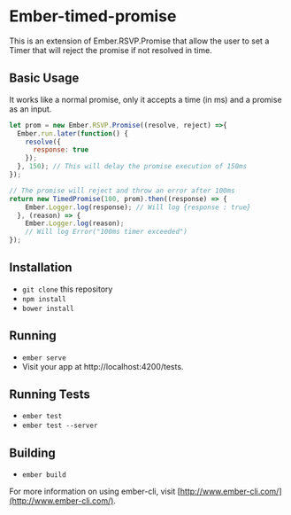 # Ember-timed-promise

This is an extension of Ember.RSVP.Promise that allow the user to set a Timer
that will reject the promise if not resolved in time.


## Basic Usage
It works like a normal promise, only it accepts a time (in ms) and a promise as an input.

```javascript
let prom = new Ember.RSVP.Promise((resolve, reject) =>{
  Ember.run.later(function() {
    resolve({
      response: true
    });
  }, 150); // This will delay the promise execution of 150ms
});

// The promise will reject and throw an error after 100ms
return new TimedPromise(100, prom).then((response) => {
    Ember.Logger.log(response); // Will log {response : true}
  }, (reason) => {
    Ember.Logger.log(reason);
    // Will log Error("100ms timer exceeded")
});
```

## Installation

* `git clone` this repository
* `npm install`
* `bower install`

## Running

* `ember serve`
* Visit your app at http://localhost:4200/tests.

## Running Tests

* `ember test`
* `ember test --server`

## Building

* `ember build`

For more information on using ember-cli, visit [http://www.ember-cli.com/](http://www.ember-cli.com/).
